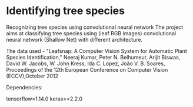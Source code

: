 # Identifying tree species
Recognizing tree species using convolutional neural network
The project aims at classifying tree species using (leaf RGB images) convolutional neural network (Shallow Net) with different architecture.
 
 The data used - 
"Leafsnap: A Computer Vision System for Automatic Plant Species Identification," Neeraj Kumar, Peter N. Belhumeur, Arijit Biswas, David W. Jacobs, W. John Kress, Ida C. Lopez, João V. B. Soares, Proceedings of the 12th European Conference on Computer Vision (ECCV),October 2012

Dependencies:

tensorflow=1.14.0
keras==2.2.0
